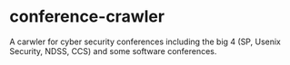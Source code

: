 # conference-crawler
A carwler for cyber security conferences including the big 4 (SP, Usenix Security, NDSS, CCS) and some software conferences.
